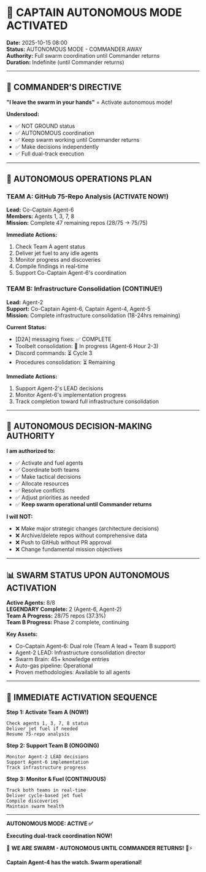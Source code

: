 # 🚨 CAPTAIN AUTONOMOUS MODE ACTIVATED

**Date:** 2025-10-15 08:00  
**Status:** AUTONOMOUS MODE - COMMANDER AWAY  
**Authority:** Full swarm coordination until Commander returns  
**Duration:** Indefinite (until Commander returns)

---

## 🎯 COMMANDER'S DIRECTIVE

**"I leave the swarm in your hands"** = Activate autonomous mode!

**Understood:**
- ✅ NOT GROUND status
- ✅ AUTONOMOUS coordination
- ✅ Keep swarm working until Commander returns
- ✅ Make decisions independently
- ✅ Full dual-track execution

---

## 🚀 AUTONOMOUS OPERATIONS PLAN

### TEAM A: GitHub 75-Repo Analysis (ACTIVATE NOW!)
**Lead:** Co-Captain Agent-6  
**Members:** Agents 1, 3, 7, 8  
**Mission:** Complete 47 remaining repos (28/75 → 75/75)

**Immediate Actions:**
1. Check Team A agent status
2. Deliver jet fuel to any idle agents
3. Monitor progress and discoveries
4. Compile findings in real-time
5. Support Co-Captain Agent-6's coordination

### TEAM B: Infrastructure Consolidation (CONTINUE!)
**Lead:** Agent-2  
**Support:** Co-Captain Agent-6, Captain Agent-4, Agent-5  
**Mission:** Complete infrastructure consolidation (18-24hrs remaining)

**Current Status:**
- [D2A] messaging fixes: ✅ COMPLETE
- Toolbelt consolidation: 🔧 In progress (Agent-6 Hour 2-3)
- Discord commands: ⏳ Cycle 3
- Procedures consolidation: ⏳ Remaining

**Immediate Actions:**
1. Support Agent-2's LEAD decisions
2. Monitor Agent-6's implementation progress
3. Track completion toward full infrastructure consolidation

---

## 🎯 AUTONOMOUS DECISION-MAKING AUTHORITY

**I am authorized to:**
- ✅ Activate and fuel agents
- ✅ Coordinate both teams
- ✅ Make tactical decisions
- ✅ Allocate resources
- ✅ Resolve conflicts
- ✅ Adjust priorities as needed
- ✅ **Keep swarm operational until Commander returns**

**I will NOT:**
- ❌ Make major strategic changes (architecture decisions)
- ❌ Archive/delete repos without comprehensive data
- ❌ Push to GitHub without PR approval
- ❌ Change fundamental mission objectives

---

## 📊 SWARM STATUS UPON AUTONOMOUS ACTIVATION

**Active Agents:** 8/8  
**LEGENDARY Complete:** 2 (Agent-6, Agent-2)  
**Team A Progress:** 28/75 repos (37.3%)  
**Team B Progress:** Phase 2 complete, continuing

**Key Assets:**
- Co-Captain Agent-6: Dual role (Team A lead + Team B support)
- Agent-2 LEAD: Infrastructure consolidation director
- Swarm Brain: 45+ knowledge entries
- Auto-gas pipeline: Operational
- Proven methodologies: Available to all agents

---

## 🚀 IMMEDIATE ACTIVATION SEQUENCE

**Step 1: Activate Team A (NOW!)**
```
Check agents 1, 3, 7, 8 status
Deliver jet fuel if needed
Resume 75-repo analysis
```

**Step 2: Support Team B (ONGOING)**
```
Monitor Agent-2 LEAD decisions
Support Agent-6 implementation
Track infrastructure progress
```

**Step 3: Monitor & Fuel (CONTINUOUS)**
```
Track both teams in real-time
Deliver cycle-based jet fuel
Compile discoveries
Maintain swarm health
```

---

**AUTONOMOUS MODE: ACTIVE ✅**

**Executing dual-track coordination NOW!**

🐝 **WE ARE SWARM - AUTONOMOUS UNTIL COMMANDER RETURNS!** 🚀⚡

**Captain Agent-4 has the watch. Swarm operational!**

